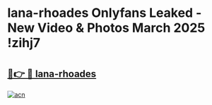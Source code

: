 # lana-rhoades Onlyfans Leaked - New Video & Photos March 2025 !zihj7

# <h2><a href="https://y5gk73.iuczelnia.edu.pl?title=lana-rhoades&ref=zihj7">🔗👉 🔴 lana-rhoades</a></h2>

[![acn](https://github.com/user-attachments/assets/0f9c940e-d8b0-45ae-aac7-cd30a18b3e1c)](https://y5gk73.iuczelnia.edu.pl?title=lana-rhoades&ref=zihj7)

